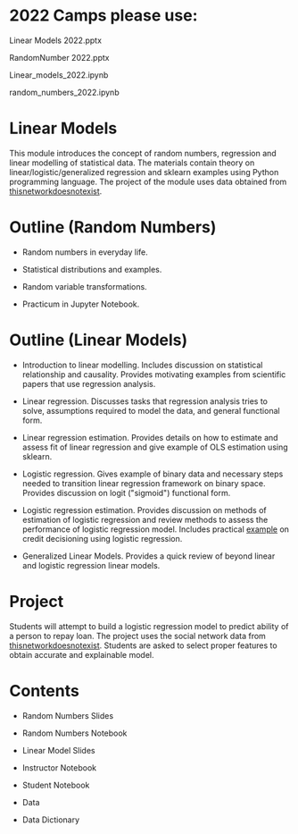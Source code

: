 # 2022 Camps please use:
Linear Models 2022.pptx

RandomNumber 2022.pptx

Linear_models_2022.ipynb

random_numbers_2022.ipynb


# Linear Models

This module introduces the concept of random numbers, regression and linear modelling of statistical data. The materials contain theory on linear/logistic/generalized regression and sklearn examples using Python programming language. The project of the module uses data obtained from [thisnetworkdoesnotexist](thisnetworkdoesnotexist.pythonanywhere.com).

# Outline (Random Numbers)

* Random numbers in everyday life.

* Statistical distributions and examples.

* Random variable transformations.

* Practicum in Jupyter Notebook.


# Outline (Linear Models)

* Introduction to linear modelling. Includes discussion on statistical relationship and causality. Provides motivating examples from scientific papers that use regression analysis.

* Linear regression. Discusses tasks that regression analysis tries to solve, assumptions required to model the data, and general functional form.

* Linear regression estimation. Provides details on how to estimate and assess fit of linear regression and give example of OLS estimation using sklearn.

* Logistic regression. Gives example of binary data and necessary steps needed to transition linear regression framework on binary space. Provides discussion on logit ("sigmoid") functional form.

* Logistic regression estimation. Provides discussion on methods of estimation of logistic regression and review methods to assess the performance of logistic regression model. Includes practical [example](#Project) on credit decisioning using logistic regression.

* Generalized Linear Models. Provides a quick review of beyond linear and logistic regression linear models.

# <a name="Project"></a> Project

Students will attempt to build a logistic regression model to predict ability of a person to repay loan. The project uses the social network data from [thisnetworkdoesnotexist](thisnetworkdoesnotexist.pythonanywhere.com). Students are asked to select proper features to obtain accurate and explainable model.

# Contents

* Random Numbers Slides

* Random Numbers Notebook

* Linear Model Slides

* Instructor Notebook

* Student Notebook

* Data

* Data Dictionary
